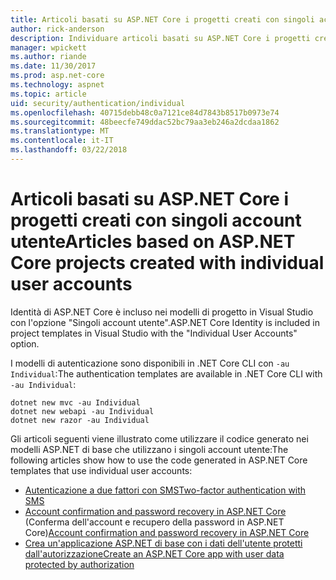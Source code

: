 ```yaml
---
title: Articoli basati su ASP.NET Core i progetti creati con singoli account utente
author: rick-anderson
description: Individuare articoli basati su ASP.NET Core i progetti creati con singoli account utente.
manager: wpickett
ms.author: riande
ms.date: 11/30/2017
ms.prod: asp.net-core
ms.technology: aspnet
ms.topic: article
uid: security/authentication/individual
ms.openlocfilehash: 40715debb48c0a7121ce84d7843b8517b0973e74
ms.sourcegitcommit: 48beecfe749ddac52bc79aa3eb246a2dcdaa1862
ms.translationtype: MT
ms.contentlocale: it-IT
ms.lasthandoff: 03/22/2018
---
```

# <a name="articles-based-on-aspnet-core-projects-created-with-individual-user-accounts"></a><span data-ttu-id="ffef7-103">Articoli basati su ASP.NET Core i progetti creati con singoli account utente</span><span class="sxs-lookup"><span data-stu-id="ffef7-103">Articles based on ASP.NET Core projects created with individual user accounts</span></span>

<span data-ttu-id="ffef7-104">Identità di ASP.NET Core è incluso nei modelli di progetto in Visual Studio con l'opzione "Singoli account utente".</span><span class="sxs-lookup"><span data-stu-id="ffef7-104">ASP.NET Core Identity is included in project templates in Visual Studio with the "Individual User Accounts" option.</span></span>

<span data-ttu-id="ffef7-105">I modelli di autenticazione sono disponibili in .NET Core CLI con `-au Individual`:</span><span class="sxs-lookup"><span data-stu-id="ffef7-105">The authentication templates are available in .NET Core CLI with `-au Individual`:</span></span>

```console
dotnet new mvc -au Individual
dotnet new webapi -au Individual
dotnet new razor -au Individual
```

<span data-ttu-id="ffef7-106">Gli articoli seguenti viene illustrato come utilizzare il codice generato nei modelli ASP.NET di base che utilizzano i singoli account utente:</span><span class="sxs-lookup"><span data-stu-id="ffef7-106">The following articles show how to use the code generated in ASP.NET Core templates that use individual user accounts:</span></span>

* [<span data-ttu-id="ffef7-107">Autenticazione a due fattori con SMS</span><span class="sxs-lookup"><span data-stu-id="ffef7-107">Two-factor authentication with SMS</span></span>](xref:security/authentication/2fa)
* <span data-ttu-id="ffef7-108">[Account confirmation and password recovery in ASP.NET Core](xref:security/authentication/accconfirm) (Conferma dell'account e recupero della password in ASP.NET Core)</span><span class="sxs-lookup"><span data-stu-id="ffef7-108">[Account confirmation and password recovery in ASP.NET Core](xref:security/authentication/accconfirm)</span></span>
* [<span data-ttu-id="ffef7-109">Crea un'applicazione ASP.NET di base con i dati dell'utente protetti dall'autorizzazione</span><span class="sxs-lookup"><span data-stu-id="ffef7-109">Create an ASP.NET Core app with user data protected by authorization</span></span>](xref:security/authorization/secure-data)
